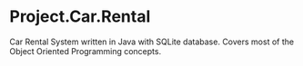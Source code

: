 # Project.Car.Rental
Car Rental System written in Java with SQLite database.  Covers most of the Object Oriented Programming concepts.
